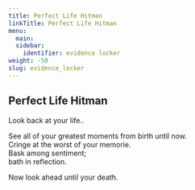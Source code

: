 ```yaml
---
title: Perfect Life Hitman
linkTitle: Perfect Life Hitman
menu:
  main:
  sidebar:
    identifier: evidence locker
weight: -50
slug: evidence_locker
---
```


## Perfect Life Hitman

Look back at your life..  

See all of your greatest moments from birth until now.  
Cringe at the worst of your memorie.  
Bask among sentiment;  
bath in reflection.  

Now look ahead until your death.  
